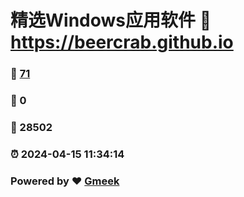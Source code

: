 # 精选Windows应用软件 :link: https://beercrab.github.io 
### :page_facing_up: [71](https://beercrab.github.io/tag.html) 
### :speech_balloon: 0 
### :hibiscus: 28502 
### :alarm_clock: 2024-04-15 11:34:14 
### Powered by :heart: [Gmeek](https://github.com/Meekdai/Gmeek)
